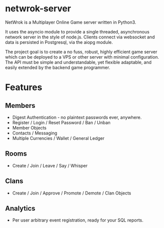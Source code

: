 netwrok-server
==============

NetWrok is a Multiplayer Online Game server written in Python3.

It uses the asyncio module to provide a single threaded, asynchronous
network server in the style of node.js. Clients connect via websocket
and data is persisted in Postgresql, via the aiopg module.

The project goal is to create a no fuss, robust, highly efficient game
server which can be deployed to a VPS or other server with minimal
configuration. The API must be simple and understandable, yet flexible
adaptable, and easily extended by the backend game programmer.

Features
========

Members
-------
- Digest Authentication - no plaintext passwords ever, anywhere.
- Register / Login / Reset Password / Ban / Unban
- Member Objects
- Contacts / Messaging
- Multiple Currencies / Wallet / General Ledger

Rooms
-----
- Create / Join / Leave / Say / Whisper 

Clans
-----
- Create / Join / Approve / Promote / Demote / Clan Objects

Analytics
---------
- Per user arbitrary event registration, ready for your SQL reports.



